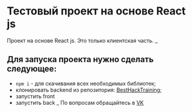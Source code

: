 # Тестовый проект на основе React js
Проект на основе React js. Это только клиентская часть.
_
## Для запуска проекта нужно сделать следующее:
- `npm i` - для скачивания всех необходимых библиотек;
- клонировать backend из репозитория: [BestHackTraining](https://github.com/Sh1bari/BestHackTraining);
- запустить front
- запустить back
_
По вопросам обращайтесь в [VK](https://vk.com/amonkarimov02)
